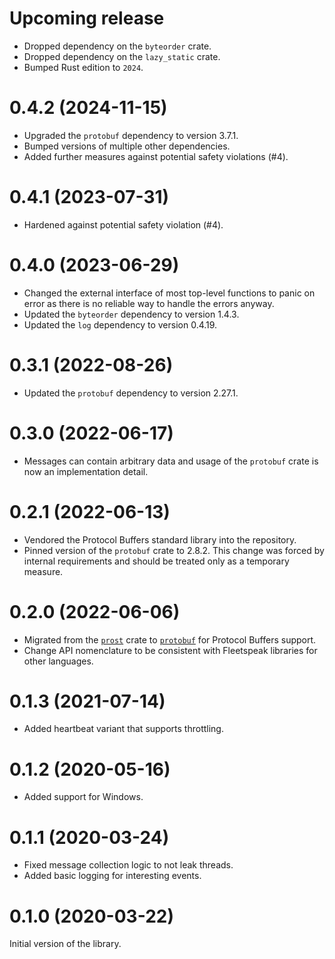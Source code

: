 Upcoming release
================

  * Dropped dependency on the `byteorder` crate.
  * Dropped dependency on the `lazy_static` crate.
  * Bumped Rust edition to `2024`.

0.4.2 (2024-11-15)
==================

  * Upgraded the `protobuf` dependency to version 3.7.1.
  * Bumped versions of multiple other dependencies.
  * Added further measures against potential safety violations (#4).

0.4.1 (2023-07-31)
==================

  * Hardened against potential safety violation (#4).

0.4.0 (2023-06-29)
==================

  * Changed the external interface of most top-level functions to panic on error
    as there is no reliable way to handle the errors anyway.
  * Updated the `byteorder` dependency to version 1.4.3.
  * Updated the `log` dependency to version 0.4.19.

0.3.1 (2022-08-26)
==================

  * Updated the `protobuf` dependency to version 2.27.1.

0.3.0 (2022-06-17)
==================

  * Messages can contain arbitrary data and usage of the `protobuf` crate is now
    an implementation detail.

0.2.1 (2022-06-13)
==================

  * Vendored the Protocol Buffers standard library into the repository.
  * Pinned version of the `protobuf` crate to 2.8.2. This change was forced by
    internal requirements and should be treated only as a temporary measure.

0.2.0 (2022-06-06)
==================

  * Migrated from the [`prost`] crate to [`protobuf`] for Protocol Buffers
    support.
  * Change API nomenclature to be consistent with Fleetspeak libraries for other
    languages.

[`prost`]: https://crates.io/crates/prost
[`protobuf`]: https://crates.io/crates/protobuf

0.1.3 (2021-07-14)
==================

  * Added heartbeat variant that supports throttling.

0.1.2 (2020-05-16)
==================

  * Added support for Windows.

0.1.1 (2020-03-24)
==================

  * Fixed message collection logic to not leak threads.
  * Added basic logging for interesting events.

0.1.0 (2020-03-22)
==================

Initial version of the library.
